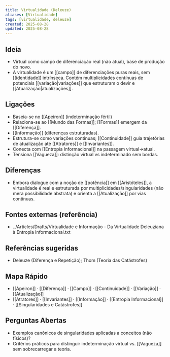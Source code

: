 ```yaml
---
title: Virtualidade (Deleuze)
aliases: [Virtualidade]
tags: [virtualidade, deleuze]
created: 2025-08-28
updated: 2025-08-28
---
```


## Ideia
- Virtual como campo de diferenciação real (não atual), base de produção do novo.
- A virtualidade é um [[campo]] de diferenciações puras reais, sem [[identidade]] intrínseca. Contém multiplicidades contínuas de potenciais [[variação|variações]] que estruturam o devir e [[Atualização|atualizações]].

## Ligações
- Baseia-se no [[Apeiron]] (indeterminação fértil)
- Relaciona-se ao [[Mundo das Formas]]; [[Formas]] emergem da [[Diferença]].
- [[Informação]] (diferenças estruturadas).
- Estrutura-se como variações contínuas; [[Continuidade]] guia trajetórias de atualização até [[Atratores]] e [[Invariantes]].
- Conecta com [[Entropia Informacional]] na passagem virtual→atual.
- Tensiona [[Vagueza]]: distinção virtual vs indeterminado sem bordas.

## Diferenças
- Embora dialogue com a noção de [[potência]] em [[Aristóteles]], a virtualidade é real e estruturada por multiplicidades/singularidades (não mera possibilidade abstrata) e orienta a [[Atualização]] por vias contínuas.

## Fontes externas (referência)
- ../Articles/Drafts/Virtualidade e Informação - Da Virtualidade Deleuziana à Entropia Informacional.txt

## Referências sugeridas
- Deleuze (Diferença e Repetição); Thom (Teoria das Catástrofes)
## Mapa Rápido
- [[Apeiron]] · [[Diferença]] · [[Campo]] · [[Continuidade]] · [[Variação]] · [[Atualização]]
- [[Atratores]] · [[Invariantes]] · [[Informação]] · [[Entropia Informacional]] · [[Singularidades e Catástrofes]]

## Perguntas Abertas
- Exemplos canônicos de singularidades aplicadas a conceitos (não físicos)?
- Critérios práticos para distinguir indeterminação virtual vs. [[Vagueza]] sem sobrecarregar a teoria.
